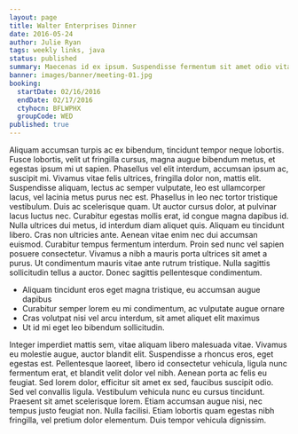 ```yaml
---
layout: page
title: Walter Enterprises Dinner
date: 2016-05-24
author: Julie Ryan
tags: weekly links, java
status: published
summary: Maecenas id ex ipsum. Suspendisse fermentum sit amet odio vitae.
banner: images/banner/meeting-01.jpg
booking:
  startDate: 02/16/2016
  endDate: 02/17/2016
  ctyhocn: BFLWPHX
  groupCode: WED
published: true
---
```

Aliquam accumsan turpis ac ex bibendum, tincidunt tempor neque lobortis. Fusce lobortis, velit ut fringilla cursus, magna augue bibendum metus, et egestas ipsum mi ut sapien. Phasellus vel elit interdum, accumsan ipsum ac, suscipit mi. Vivamus vitae felis ultrices, fringilla dolor non, mattis elit. Suspendisse aliquam, lectus ac semper vulputate, leo est ullamcorper lacus, vel lacinia metus purus nec est. Phasellus in leo nec tortor tristique vestibulum. Duis ac scelerisque quam. Ut auctor cursus dolor, at pulvinar lacus luctus nec. Curabitur egestas mollis erat, id congue magna dapibus id. Nulla ultrices dui metus, id interdum diam aliquet quis. Aliquam eu tincidunt libero. Cras non ultricies ante.
Aenean vitae enim nec dui accumsan euismod. Curabitur tempus fermentum interdum. Proin sed nunc vel sapien posuere consectetur. Vivamus a nibh a mauris porta ultrices sit amet a purus. Ut condimentum mauris vitae ante rutrum tristique. Nulla sagittis sollicitudin tellus a auctor. Donec sagittis pellentesque condimentum.

* Aliquam tincidunt eros eget magna tristique, eu accumsan augue dapibus
* Curabitur semper lorem eu mi condimentum, ac vulputate augue ornare
* Cras volutpat nisi vel arcu interdum, sit amet aliquet elit maximus
* Ut id mi eget leo bibendum sollicitudin.

Integer imperdiet mattis sem, vitae aliquam libero malesuada vitae. Vivamus eu molestie augue, auctor blandit elit. Suspendisse a rhoncus eros, eget egestas est. Pellentesque laoreet, libero id consectetur vehicula, ligula nunc fermentum erat, et blandit velit dolor vel nibh. Aenean porta ac felis eu feugiat. Sed lorem dolor, efficitur sit amet ex sed, faucibus suscipit odio. Sed vel convallis ligula. Vestibulum vehicula nunc eu cursus tincidunt. Praesent sit amet scelerisque lorem. Etiam accumsan augue nisi, nec tempus justo feugiat non. Nulla facilisi. Etiam lobortis quam egestas nibh fringilla, vel pretium dolor elementum. Duis tempor vehicula dignissim.
